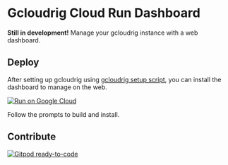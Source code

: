 # Gcloudrig Cloud Run Dashboard

**Still in development!** Manage your gcloudrig instance with a web dashboard.

## Deploy
After setting up gcloudrig using [gcloudrig setup script](https://github.com/gcloudrig/gcloudrig), you can install the dashboard to manage on the web.

[![Run on Google Cloud](https://deploy.cloud.run/button.svg)](https://deploy.cloud.run)

Follow the prompts to build and install.

## Contribute
[![Gitpod ready-to-code](https://img.shields.io/badge/Gitpod-ready--to--code-blue?logo=gitpod)](https://gitpod.io/#https://github.com/gcloudrig/gcloudrig-cloud-run/tree/develop)

